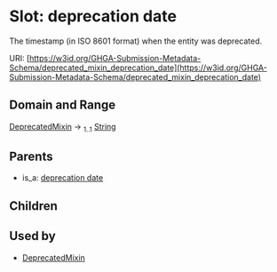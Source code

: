 
# Slot: deprecation date


The timestamp (in ISO 8601 format) when the entity was deprecated.

URI: [https://w3id.org/GHGA-Submission-Metadata-Schema/deprecated_mixin_deprecation_date](https://w3id.org/GHGA-Submission-Metadata-Schema/deprecated_mixin_deprecation_date)


## Domain and Range

[DeprecatedMixin](DeprecatedMixin.md) &#8594;  <sub>1..1</sub> [String](types/String.md)

## Parents

 *  is_a: [deprecation date](deprecation_date.md)

## Children


## Used by

 * [DeprecatedMixin](DeprecatedMixin.md)
